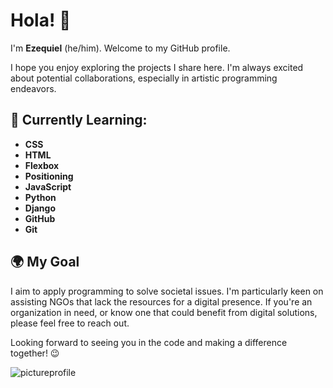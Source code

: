 # Hola! 👋

I'm **Ezequiel** (he/him). Welcome to my GitHub profile.

I hope you enjoy exploring the projects I share here. I'm always excited about potential collaborations, especially in artistic programming endeavors.

## 🌱 Currently Learning:
- **CSS**
- **HTML**
- **Flexbox**
- **Positioning**
- **JavaScript**
- **Python**
- **Django**
- **GitHub**
- **Git**

## 🌍 My Goal
I aim to apply programming to solve societal issues. I'm particularly keen on assisting NGOs that lack the resources for a digital presence. If you're an organization in need, or know one that could benefit from digital solutions, please feel free to reach out.

Looking forward to seeing you in the code and making a difference together! 😉


![pictureprofile](https://gifdb.com/images/thumbnail/coding-animated-laptop-flow-stream-ja04010rm5o68zfk.gif)
<!--
**ezecodo/ezecodo** is a ✨ _special_ ✨ repository because its `README.md` (this file) appears on your GitHub profile.

Here are some ideas to get you started:

- 🔭 I’m currently working on ...
- 🌱 I’m currently learning ...
- 👯 I’m looking to collaborate on ...
- 🤔 I’m looking for help with ...
- 💬 Ask me about ...
- 📫 How to reach me: ...
- 😄 Pronouns: ...
- ⚡ Fun fact: ...
-->
